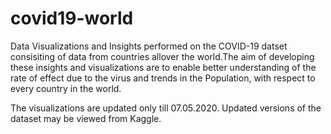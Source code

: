 # covid19-world
Data Visualizations and Insights performed on the COVID-19 datset consisiting of data from countries allover the world.The aim of developing these insights and visualizations are to enable better understanding of the rate of effect due to the virus and trends in the Population, with respect to every country in the world.

The visualizations are updated only till 07.05.2020. 
Updated versions of the dataset may be viewed from Kaggle.
